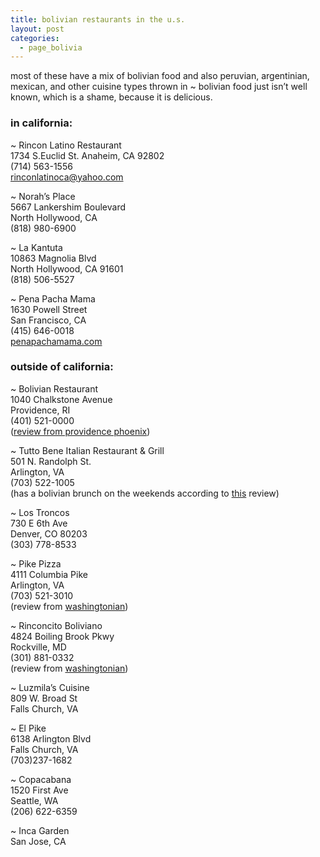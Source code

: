 ```yaml
---
title: bolivian restaurants in the u.s.
layout: post
categories:
  - page_bolivia
---
```

most of these have a mix of bolivian food and also peruvian, argentinian, mexican, and other cuisine types thrown in ~ bolivian food just isn&#8217;t well known, which is a shame, because it is delicious.

### in california:

~ Rincon Latino Restaurant   
1734 S.Euclid St. Anaheim, CA 92802  
(714) 563-1556  
rinconlatinoca@yahoo.com

~ Norah&#8217;s Place  
5667 Lankershim Boulevard  
North Hollywood, CA   
(818) 980-6900 

~ La Kantuta  
10863 Magnolia Blvd  
North Hollywood, CA 91601  
(818) 506-5527

~ Pena Pacha Mama  
1630 Powell Street  
San Francisco, CA  
(415) 646-0018   
[penapachamama.com][1]

### outside of california:

~ Bolivian Restaurant  
1040 Chalkstone Avenue  
Providence, RI  
(401) 521-0000  
([review from providence phoenix][2])

~ Tutto Bene Italian Restaurant & Grill  
501 N. Randolph St.  
Arlington, VA  
(703) 522-1005  
(has a bolivian brunch on the weekends according to [this][3] review)

~ Los Troncos  
730 E 6th Ave  
Denver, CO 80203  
(303) 778-8533

~ Pike Pizza  
4111 Columbia Pike  
Arlington, VA  
(703) 521-3010  
(review from [washingtonian][4])

~ Rinconcito Boliviano  
4824 Boiling Brook Pkwy  
Rockville, MD  
(301) 881-0332  
(review from [washingtonian][5])

~ Luzmila&#8217;s Cuisine   
809 W. Broad St   
Falls Church, VA

~ El Pike  
6138 Arlington Blvd  
Falls Church, VA  
(703)237-1682

~ Copacabana   
1520 First Ave  
Seattle, WA  
(206) 622-6359 

~ Inca Garden  
San Jose, CA

 [1]: http://penapachamama.com
 [2]: http://www.providencephoenix.com/archive/food/02/11/07/BOLIVIAN_RESTAURANT.html
 [3]: http://www.washingtonian.com/dining/Profiles/tuttobene.html
 [4]: http://www.washingtonian.com/dining/Profiles/pikepizza.html
 [5]: http://www.washingtonian.com/dining/Profiles/rinconcitobo.html